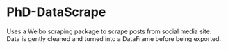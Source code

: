 # PhD-DataScrape

Uses a Weibo scraping package to scrape posts from social media site. 
Data is gently cleaned and turned into a DataFrame before being exported.
